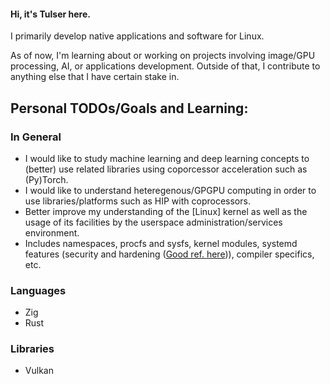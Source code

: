 #### Hi, it's Tulser here.

I primarily develop native applications and software for Linux.

As of now, I'm learning about or working on projects involving image/GPU processing, AI, or applications development. Outside of that, I contribute to anything else that I have certain stake in.

## Personal TODOs/Goals and Learning:
### In General
* I would like to study machine learning and deep learning concepts to (better) use related libraries using coporcessor acceleration such as (Py)Torch.
* I would like to understand heteregenous/GPGPU computing in order to use libraries/platforms such as HIP with coprocessors.
* Better improve my understanding of the \[Linux\] kernel as well as the usage of its facilities by the userspace administration/services environment.
 * Includes namespaces, procfs and sysfs, kernel modules, systemd features (security and hardening ([Good ref. here](https://gist.github.com/ageis/f5595e59b1cddb1513d1b425a323db04))), compiler specifics, etc.
### Languages
* Zig
* Rust
### Libraries
* Vulkan
